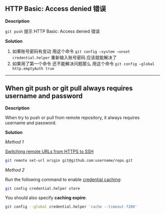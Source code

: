 ## HTTP Basic: Access denied 错误

**Description**

`git push` 提示 HTTP Basic: Access denied 错误 

**Solution**

1. 如果账号密码有变动 用这个命令 `git config –system –unset credential.helper` 重新输入账号密码 应该就能解决了 
2. 如果用了第一个命令 还不能解决问题那么 用这个命令 `git config –global http.emptyAuth true`

---

## When git push or git pull always requires username and password

**Description**

When try to push or pull from remote repository, it always requires username and password.

**Solution**

*Method 1*

[Switching remote URLs from HTTPS to SSH](https://help.github.com/articles/changing-a-remote-s-url/#switching-remote-urls-from-https-to-ssh)

```bash
git remote set-url origin git@github.com:username/repo.git
```

*Method 2*

Run the following command to enable [credential caching](https://help.github.com/en/github/using-git/caching-your-github-password-in-git#platform-linux):

```bash
git config credential.helper store
```

You should also specify **caching expire**:
```bash
git config --global credential.helper 'cache --timeout 7200'
```